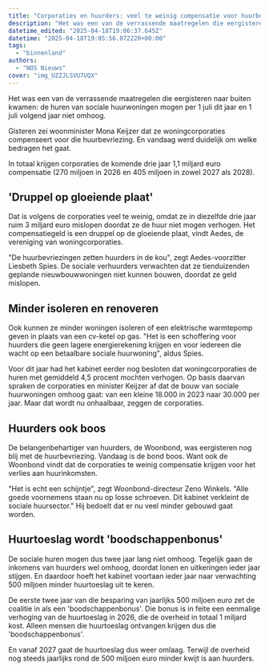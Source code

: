```yaml
---
title: "Corporaties en huurders: veel te weinig compensatie voor huurbevriezing"
description: "Het was een van de verrassende maatregelen die eergisteren naar buiten kwamen: de huren van sociale huurwoningen mogen per 1 juli dit jaar en 1 juli volgend jaar niet omhoog"
datetime_edited: "2025-04-18T19:06:37.645Z"
datetime: "2025-04-18T19:05:56.872220+00:00"
tags:
  - "binnenland"
authors:
  - "NOS Nieuws"
cover: "img_UZZJLSVU7UQX"
---
```


Het was een van de verrassende maatregelen die eergisteren naar buiten kwamen: de huren van sociale huurwoningen mogen per 1 juli dit jaar en 1 juli volgend jaar niet omhoog.

Gisteren zei woonminister Mona Keijzer dat ze woningcorporaties compenseert voor die huurbevriezing. En vandaag werd duidelijk om welke bedragen het gaat.

In totaal krijgen corporaties de komende drie jaar 1,1 miljard euro compensatie (270 miljoen in 2026 en 405 miljoen in zowel 2027 als 2028).

## 'Druppel op gloeiende plaat'

Dat is volgens de corporaties veel te weinig, omdat ze in diezelfde drie jaar ruim 3 miljard euro mislopen doordat ze de huur niet mogen verhogen. Het compensatiegeld is een druppel op de gloeiende plaat, vindt Aedes, de vereniging van woningcorporaties.

"De huurbevriezingen zetten huurders in de kou", zegt Aedes-voorzitter Liesbeth Spies. De sociale verhuurders verwachten dat ze tienduizenden geplande nieuwbouwwoningen niet kunnen bouwen, doordat ze geld mislopen.

## Minder isoleren en renoveren

Ook kunnen ze minder woningen isoleren of een elektrische warmtepomp geven in plaats van een cv-ketel op gas. "Het is een schoffering voor huurders die geen lagere energierekening krijgen en voor iedereen die wacht op een betaalbare sociale huurwoning", aldus Spies.

Voor dit jaar had het kabinet eerder nog besloten dat woningcorporaties de huren met gemiddeld 4,5 procent mochten verhogen. Op basis daarvan spraken de corporaties en minister Keijzer af dat de bouw van sociale huurwoningen omhoog gaat: van een kleine 18.000 in 2023 naar 30.000 per jaar. Maar dat wordt nu onhaalbaar, zeggen de corporaties.

## Huurders ook boos

De belangenbehartiger van huurders, de Woonbond, was eergisteren nog blij met de huurbevriezing. Vandaag is de bond boos. Want ook de Woonbond vindt dat de corporaties te weinig compensatie krijgen voor het verlies aan huurinkomsten.

"Het is echt een schijntje", zegt Woonbond-directeur Zeno Winkels. "Alle goede voornemens staan nu op losse schroeven. Dit kabinet verkleint de sociale huursector." Hij bedoelt dat er nu veel minder gebouwd gaat worden.

## Huurtoeslag wordt 'boodschappenbonus'

De sociale huren mogen dus twee jaar lang niet omhoog. Tegelijk gaan de inkomens van huurders wel omhoog, doordat lonen en uitkeringen ieder jaar stijgen. En daardoor hoeft het kabinet voortaan ieder jaar naar verwachting 500 miljoen minder huurtoeslag uit te keren.

De eerste twee jaar van die besparing van jaarlijks 500 miljoen euro zet de coalitie in als een 'boodschappenbonus'. Die bonus is in feite een eenmalige verhoging van de huurtoeslag in 2026, die de overheid in totaal 1 miljard kost. Alleen mensen die huurtoeslag ontvangen krijgen dus die 'boodschappenbonus'.

En vanaf 2027 gaat de huurtoeslag dus weer omlaag. Terwijl de overheid nog steeds jaarlijks rond de 500 miljoen euro minder kwijt is aan huurders.
